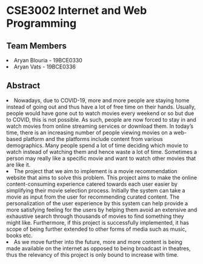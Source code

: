 # CSE3002 Internet and Web Programming

## Team Members
<li>Aryan Blouria - 19BCE0330</li>
<li>Aryan Vats - 19BCE0336</li>

## Abstract

<li>Nowadays, due to COVID-19, more and more people are staying home instead of going out and thus have a lot of free time on their hands. Usually, people would have gone out to watch movies every weekend or so but due to COVID, this is not possible. As such, people are now forced to stay in and watch movies from online streaming services or download them. In today’s time, there is an increasing number of people viewing movies on a web-based platform and the platforms include content from various demographics. Many people spend a lot of time deciding which movie to watch instead of watching them and hence waste a lot of time. Sometimes a person may really like a specific movie and want to watch other movies that are like it. </li>

<li>The project that we aim to implement is a movie recommendation website that aims to solve this problem. This project aims to make the online content-consuming experience catered towards each user easier by simplifying their movie selection process. Initially the system can take a movie as input from the user for recommending curated content. The personalization of the user experience by this system can help provide a more satisfying feeling for the users by helping them avoid an extensive and exhaustive search through thousands of movies to find something they might like. Furthermore, if this project is successfully implemented, it has scope of being further extended to other forms of media such as music, books etc.  </li>

<li>As we move further into the future, more and more content is being made available on the internet as opposed to being broadcast in theatres, thus the relevancy of this project is only bound to increase with time.</li>
